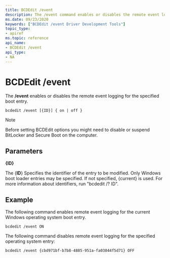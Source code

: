 ```yaml
---
title: BCDEdit /event
description: The /event command enables or disables the remote event logging for the specified boot entry.
ms.date: 09/23/2020
keywords: ["BCDEdit /event Driver Development Tools"]
topic_type:
- apiref
ms.topic: reference
api_name:
- BCDEdit /event
api_type:
- NA
---
```


# BCDEdit /event


The **/event** enables or disables the remote event logging for the specified boot entry.

``` syntax
bcdedit /event [{ID}] { on | off }
```

> [!NOTE]
> Before setting BCDEdit options you might need to disable or suspend BitLocker and Secure Boot on the computer.

## Parameters

<strong>{ID}</strong>

The {**ID**} Specifies the identifier of the entry to be modified.  Only  Windows boot loader entries may be specified.  If not
specified, {current} is used. For more information about identifiers, run "bcdedit /? ID".

## Example

The following command enables remote event logging for the current Windows operating system boot entry.

``` syntax
bcdedit /event ON
```

The following command disables remote event logging for the specified operating
system entry:

```syntax
bcdedit /event {cbd971bf-b7b8-4885-951a-fa03044f5d71} OFF
```
